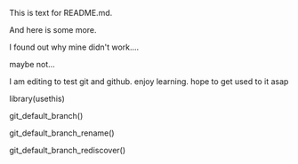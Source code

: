This is text for README.md.

And here is some more.

I found out why mine didn't work....

maybe not...

I am editing to test git and github. enjoy learning. hope to get used to it asap

library(usethis)

git_default_branch()

git_default_branch_rename()

git_default_branch_rediscover()

